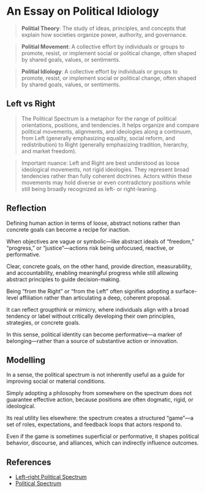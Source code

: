 # An Essay on Political Idiology

> **Politial Theory**: The study of ideas, principles, and concepts that explain how societies organize power, authority, and governance.

>  **Politial Movement**: A collective effort by individuals or groups to promote, resist, or implement social or political change, often shaped by shared goals, values, or sentiments.

>  **Politial Idiology**: A collective effort by individuals or groups to promote, resist, or implement social or political change, often shaped by shared goals, values, or sentiments.

## Left vs Right

> The Political Spectrum is a metaphor for the range of political orientations, positions, and tendencies.
It helps organize and compare political movements, alignments, and ideologies along a continuum, from Left (generally emphasizing equality, social reform, and redistribution) to Right (generally emphasizing tradition, hierarchy, and market freedom).

> Important nuance: Left and Right are best understood as loose ideological movements, not rigid ideologies. They represent broad tendencies rather than fully coherent doctrines. Actors within these movements may hold diverse or even contradictory positions while still being broadly recognized as left- or right-leaning.

## Reflection

Defining human action in terms of loose, abstract notions rather than concrete goals can become a recipe for inaction.

When objectives are vague or symbolic—like abstract ideals of “freedom,” “progress,” or “justice”—actions risk being unfocused, reactive, or performative.

Clear, concrete goals, on the other hand, provide direction, measurability, and accountability, enabling meaningful progress while still allowing abstract principles to guide decision-making.

Being “from the Right” or “from the Left” often signifies adopting a surface-level affiliation rather than articulating a deep, coherent proposal.

It can reflect groupthink or mimicry, where individuals align with a broad tendency or label without critically developing their own principles, strategies, or concrete goals.

In this sense, political identity can become performative—a marker of belonging—rather than a source of substantive action or innovation.

## Modelling

In a sense, the political spectrum is not inherently useful as a guide for improving social or material conditions.

Simply adopting a philosophy from somewhere on the spectrum does not guarantee effective action, because positions are often dogmatic, rigid, or ideological.

Its real utility lies elsewhere: the spectrum creates a structured “game”—a set of roles, expectations, and feedback loops that actors respond to.

Even if the game is sometimes superficial or performative, it shapes political behavior, discourse, and alliances, which can indirectly influence outcomes.

## References

- [Left–right Political Spectrum](https://en.wikipedia.org/wiki/Left%E2%80%93right_political_spectrum)
- [Political Spectrum](https://en.wikipedia.org/wiki/Political_spectrum)

